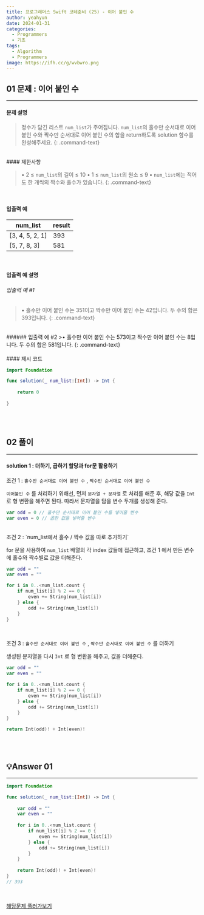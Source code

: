 ```yaml
---
title: 프로그래머스 Swift 코테준비 (25) - 이어 붙인 수
author: yeahyun
date: 2024-01-31
categories:
  - Programmers
  - 기초
tags:
  - Algorithm
  - Programmers
image: https://ifh.cc/g/wvbwro.png
---
```

## 01 문제 : 이어 붙인 수

---
#### 문제 설명

>정수가 담긴 리스트 `num_list`가 주어집니다. `num_list`의 홀수만 순서대로 이어 붙인 수와 짝수만 순서대로 이어 붙인 수의 합을 return하도록 solution 함수를 완성해주세요.
{: .command-text}

<BR>
#### 제한사항

>• 2 ≤ `num_list`의 길이 ≤ 10
>• 1 ≤ `num_list`의 원소 ≤ 9
>• `num_list`에는 적어도 한 개씩의 짝수와 홀수가 있습니다.
{: .command-text}
<BR>

#### 입출력 예


|num_list|result|
|---|---|
|[3, 4, 5, 2, 1]|393|
|[5, 7, 8, 3]|581|

<BR>

#### 입출력 예 설명

###### 입출력 예 #1

>• 홀수만 이어 붙인 수는 351이고 짝수만 이어 붙인 수는 42입니다. 두 수의 합은 393입니다.
{: .command-text}
<br>
###### 입출력 예 #2
>• 홀수만 이어 붙인 수는 573이고 짝수만 이어 붙인 수는 8입니다. 두 수의 합은 581입니다.
{: .command-text}
<br>
<br>
#### 제시 코드

```swift
import Foundation

func solution(_ num_list:[Int]) -> Int {
    
    return 0
    
}
```

<br>
<br>

## 02 풀이 
---

#### solution 1 : 더하기, 곱하기 할당과 for문 활용하기

조건 1 : `홀수만 순서대로 이어 붙인 수` , `짝수만 순서대로 이어 붙인 수`  

`이어붙인 수` 를 처리하기 위해선, 먼저 `문자열 + 문자열` 로 처리를 해준 후, 해당 값을 `Int` 로 형 변환을 해주면 된다. 따라서 문자열을 담을 변수 두개를 생성해 준다.

```swift
var odd = 0 // 홀수만 순서대로 이어 붙인 수를 넣어줄 변수
var even = 0 // 곱한 값을 넣어줄 변수
```

<br>
조건 2 : `num_list에서 홀수 / 짝수 값을 따로 추가하기`

for 문을 사용하여 `num_list` 배열의 각 index 값들에 접근하고, 조건 1 에서 만든 변수에 홀수와 짝수별로 값을 더해준다.

```swift
var odd = ""
var even = ""

for i in 0..<num_list.count {
	if num_list[i] % 2 == 0 {
		even += String(num_list[i])
	} else {
		odd += String(num_list[i])
	}
}
```

<br>

조건 3 : `홀수만 순서대로 이어 붙인 수` , `짝수만 순서대로 이어 붙인 수` 를 더하기

생성된 문자열을 다시 `Int` 로 형 변환을 해주고, 값을 더해준다.

```swift
var odd = ""
var even = ""

for i in 0..<num_list.count {
	if num_list[i] % 2 == 0 {
		even += String(num_list[i])
	} else {
		odd += String(num_list[i])
	}
}

return Int(odd)! + Int(even)!
```

<br>
<br>

## 💡Answer 01
---

```swift
import Foundation

func solution(_ num_list:[Int]) -> Int {
    
    var odd = ""
    var even = ""
    
    for i in 0..<num_list.count {
        if num_list[i] % 2 == 0 {
            even += String(num_list[i])
        } else {
            odd += String(num_list[i])
        }
    }
    
    return Int(odd)! + Int(even)!
}
// 393

```

<br>

[해당문제 풀러가보기](https://school.programmers.co.kr/learn/courses/30/lessons/181928)


